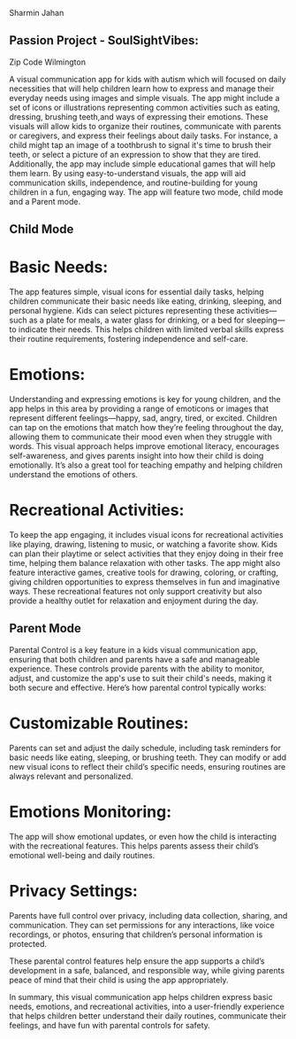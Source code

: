 Sharmin Jahan
## Passion Project - SoulSightVibes: 
Zip Code Wilmington

A visual communication app for kids with autism which will focused on daily necessities that will help children learn how to express and manage their everyday needs using images and simple visuals. The app might include a set of icons or illustrations representing common activities such as eating, dressing, brushing teeth,and ways of expressing their emotions. These visuals will allow kids to organize their routines, communicate with parents or caregivers, and express their feelings about daily tasks. For instance, a child might tap an image of a toothbrush to signal it's time to brush their teeth, or select a picture of an expression to show that they are tired. Additionally, the app may include simple educational games that will help them learn. By using easy-to-understand visuals, the app will aid communication skills, independence, and routine-building for young children in a fun, engaging way. The app will feature two mode, child mode and a Parent mode. 

## Child Mode ##

# Basic Needs:

The app features simple, visual icons for essential daily tasks, helping children communicate their basic needs like eating, drinking, sleeping, and personal hygiene. Kids can select pictures representing these activities—such as a plate for meals, a water glass for drinking, or a bed for sleeping—to indicate their needs. This helps children with limited verbal skills express their routine requirements, fostering independence and self-care. 

# Emotions:

Understanding and expressing emotions is key for young children, and the app helps in this area by providing a range of emoticons or images that represent different feelings—happy, sad, angry, tired, or excited. Children can tap on the emotions that match how they’re feeling throughout the day, allowing them to communicate their mood even when they struggle with words. This visual approach helps improve emotional literacy, encourages self-awareness, and gives parents insight into how their child is doing emotionally. It’s also a great tool for teaching empathy and helping children understand the emotions of others.

# Recreational Activities:

To keep the app engaging, it includes visual icons for recreational activities like playing, drawing, listening to music, or watching a favorite show. Kids can plan their playtime or select activities that they enjoy doing in their free time, helping them balance relaxation with other tasks. The app might also feature interactive games, creative tools for drawing, coloring, or crafting, giving children opportunities to express themselves in fun and imaginative ways. These recreational features not only support creativity but also provide a healthy outlet for relaxation and enjoyment during the day.

## Parent Mode ##

Parental Control is a key feature in a kids visual communication app, ensuring that both children and parents have a safe and manageable experience. These controls provide parents with the ability to monitor, adjust, and customize the app's use to suit their child's needs, making it both secure and effective. Here’s how parental control typically works:

# Customizable Routines: 
Parents can set and adjust the daily schedule, including task reminders for basic needs like eating, sleeping, or brushing teeth. They can modify or add new visual icons to reflect their child’s specific needs, ensuring routines are always relevant and personalized.

# Emotions Monitoring:
The app will show emotional updates, or even how the child is interacting with the recreational features. This helps parents assess their child’s emotional well-being and daily routines.


# Privacy Settings: 
Parents have full control over privacy, including data collection, sharing, and communication. They can set permissions for any interactions, like voice recordings, or photos, ensuring that children’s personal information is protected. 

These parental control features help ensure the app supports a child’s development in a safe, balanced, and responsible way, while giving parents peace of mind that their child is using the app appropriately.

In summary, this  visual communication app helps children express basic needs, emotions, and recreational activities, into a user-friendly experience that helps children better understand their daily routines, communicate their feelings, and have fun with parental controls for safety.


